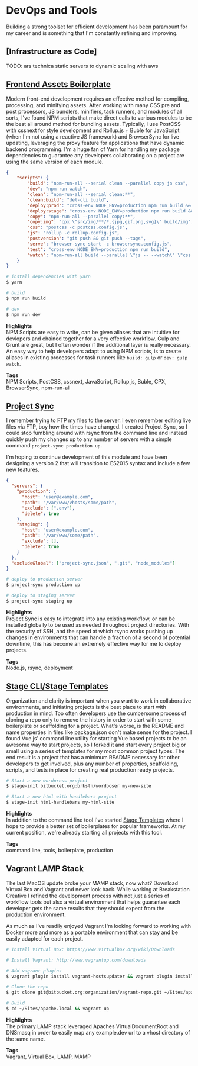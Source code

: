 # DevOps and Tools

Building a strong toolset for efficient development has been paramount for my career and is something that I'm constantly refining and improving.

## [Infrastructure as Code]

TODO: ars technica static servers to dynamic scaling with aws

## [Frontend Assets Boilerplate](https://github.com/steven-klein/rollup-postcss-cssnext)

Modern front-end development requires an effective method for compiling, processing, and minifying assets.  After working with many CSS pre and post processors, JS bundlers, minifiers, task runners, and modules of all sorts, I've found NPM scripts that make direct calls to various modules to be the best all around method for bundling assets.  Typically, I use PostCSS with cssnext for style development and Rollup.js + Buble for JavaScript (when I'm not using a reactive JS framework) and BrowserSync for live updating, leveraging the proxy feature for applications that have dynamic backend programming.  I'm a huge fan of Yarn for handling my package dependencies to guarantee any developers collaborating on a project are using the same version of each module.

```json
{
    "scripts": {
        "build": "npm-run-all --serial clean --parallel copy js css",
        "dev": "npm run watch",
        "clean": "npm-run-all --serial clean:**",
        "clean:build": "del-cli build",
        "deploy:prod": "cross-env NODE_ENV=production npm run build && project-sync production up",
        "deploy:stage": "cross-env NODE_ENV=production npm run build && project-sync staging up",
        "copy": "npm-run-all --parallel copy:**",
        "copy:img": "cpx \"src/img/**/*.{jpg,gif,png,svg}\" build/img",
        "css": "postcss -c postcss.config.js",
        "js": "rollup -c rollup.config.js",
        "postversion": "git push && git push --tags",
        "serve": "browser-sync start -c browsersync.config.js",
        "test": "cross-env NODE_ENV=production npm run build",
        "watch": "npm-run-all build --parallel \"js -- --watch\" \"css -- --watch\" \"copy:img -- --watch\" serve"
    }
}
```

```bash
# install dependencies with yarn
$ yarn

# build
$ npm run build

# dev
$ npm run dev
```

__Highlights__  
NPM Scripts are easy to write, can be given aliases that are intuitive for devlopers and chained together for a very effective workflow.  Gulp and Grunt are great, but I often wonder if the additional layer is really necessary.  An easy way to help developers adapt to using NPM scripts, is to create aliases in existing processes for task runners like ``build: gulp`` or ``dev: gulp watch``.

__Tags__  
NPM Scripts, PostCSS, cssnext, JavaScript, Rollup.js, Buble, CPX, BrowserSync, npm-run-all

## [Project Sync](https://www.npmjs.com/package/project-sync)

I remember trying to FTP my files to the server.  I even remember editing live files via FTP, boy how the times have changed.  I created Project Sync, so I could stop fumbling around with rsync from the command line and instead quickly push my changes up to any number of servers with a simple command ``project-sync production up``.

I'm hoping to continue development of this module and have been designing a version 2 that will transition to ES2015 syntax and include a few new features.

```json
{
  "servers": {
    "production": {
      "host": "user@example.com",
      "path": "/var/www/vhosts/some/path",
      "exclude": [".env"],
      "delete": true
    },
    "staging": {
      "host": "user@example.com",
      "path": "/var/www/some/path",
      "exclude": [],
      "delete": true
    }
  },
  "excludeGlobal": ["project-sync.json", ".git", "node_modules"]
}
```

```bash
# deploy to production server
$ project-sync production up

# deploy to staging server
$ project-sync staging up
```

__Highlights__  
Project Sync is easy to integrate into any existing workflow, or can be installed globally to be used as needed throughout project directories.  With the security of SSH, and the speed at which rsync works pushing up changes in environments that can handle a fraction of a second of potential downtime, this has become an extremely effective way for me to deploy projects.

__Tags__  
Node.js, rsync, deployment

## [Stage CLI/Stage Templates](https://www.npmjs.com/package/stage-cli)

Organization and clarity is important when you want to work in collaborative environments, and initiating projects is the best place to start with production in mind.  Too often developers use the cumbersome process of cloning a repo only to remove the history in order to start with some boilerplate or scaffolding for a project.  What's worse, is the README and name properties in files like package.json don't make sense for the project.  I found Vue.js' command line utility for starting Vue based projects to be an awesome way to start projects, so I forked it and start every project big or small using a series of templates for my most common project types.  The end result is a project that has a minimum README necessary for other developers to get involved, plus any number of properties, scaffolding, scripts, and tests in place for creating real production ready projects.

```bash
# Start a new wordpress project
$ stage-init bitbucket.org:brkstn/wordposer my-new-site

# Start a new html with handlebars project
$ stage-init html-handlebars my-html-site
```

__Highlights__  
In addition to the command line tool I've started [Stage Templates](https://github.com/stage-templates) where I hope to provide a better set of boilerplates for popular frameworks.  At my current position, we're already starting all projects with this tool.

__Tags__  
command line, tools, boilerplate, production

## Vagrant LAMP Stack

The last MacOS update broke your MAMP stack, now what?  Download Virtual Box and Vagrant and never look back.  While working at Breakstation Creative I refined the development process with not just a series of workflow tools but also a virtual environment that helps guarantee each developer gets the same results that they should expect from the production environment.

As much as I've readily enjoyed Vagrant I'm looking forward to working with Docker more and more as a portable environment that can stay and be easily adapted for each project.

```bash
# Install Virtual Box: https://www.virtualbox.org/wiki/Downloads

# Install Vagrant: http://www.vagrantup.com/downloads

# Add vagrant plugins
$ vagrant plugin install vagrant-hostsupdater && vagrant plugin install vagrant-bindfs

# Clone the repo
$ git clone git@bitbucket.org:organization/vagrant-repo.git ~/Sites/apache.local

# Build
$ cd ~/Sites/apache.local && vagrant up
```

__Highlights__  
The primary LAMP stack leveraged Apaches VirtualDocumentRoot and DNSmasq in order to easily map any example.dev url to a vhost directory of the same name.

__Tags__  
Vagrant, Virtual Box, LAMP, MAMP
